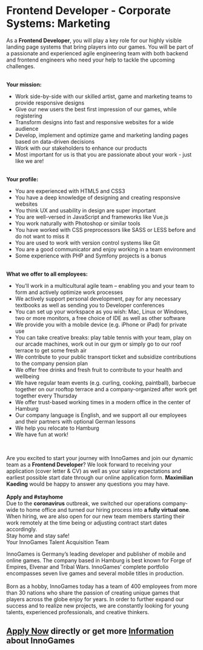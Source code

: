<h1>Frontend Developer - Corporate Systems: Marketing</h1>
<p>As a <strong>Frontend Developer</strong>, you will play a key role for our highly visible landing page systems that bring players into our games. You will&nbsp;be part of a&nbsp;passionate and experienced agile engineering team with both backend and frontend engineers who need your help to tackle the upcoming challenges.</p><p><strong><br />Your mission:</strong></p><ul><li>Work side-by-side with our skilled artist, game and marketing teams to provide responsive designs</li><li>Give our new users the best first impression of our games, while registering</li><li>Transform designs into fast and responsive websites for a wide audience</li><li>Develop, implement and optimize game and marketing landing pages based on data-driven decisions</li><li>Work with our stakeholders to enhance our products</li><li>Most important for us is that you are passionate about your work - just like we are!</li></ul><p><strong><br />Your profile:</strong>&nbsp;</p><ul><li>You are experienced with HTML5 and CSS3</li><li>You have a deep knowledge of designing and creating responsive websites</li><li>You think UX and usability in design are super important</li><li>You are well-versed in JavaScript and frameworks like Vue.js</li><li>You work naturally with Photoshop or similar tools</li><li>You have worked with CSS preprocessors like SASS or LESS before and do not want to miss it</li><li>You are used to work with version control systems like Git</li><li>You are a good communicator and enjoy working in a team environment</li><li>Some experience with PHP and Symfony projects is a bonus</li></ul><p><strong><br />What we offer to all employees:</strong>&nbsp;</p><ul><li>You&rsquo;ll work in a multicultural&nbsp;agile team&nbsp;&ndash; enabling you and your team to form and actively optimize work processes&nbsp;</li><li>We actively support personal development, pay for any necessary textbooks as well as sending you to Developer conferences&nbsp;</li><li>You can set up your workspace as you wish:&nbsp;Mac,&nbsp;Linux&nbsp;or Windows, two or more monitors, a free choice of IDE as well as other software&nbsp;</li><li>We provide you with a mobile device (e.g. iPhone or iPad) for private use</li><li>You can take creative breaks: play table tennis with your team, play on our arcade machines, work out in our gym or simply go to our roof terrace to get some fresh air</li><li>We contribute to your public transport ticket and subsidize contributions to the company pension plan</li><li>We offer free drinks and fresh fruit to contribute to your health and wellbeing</li><li>We have regular team events (e.g. curling, cooking, paintball), barbecue together on our rooftop terrace and a company-organized&nbsp;after work get together every Thursday</li><li>We offer&nbsp;trust-based working times&nbsp;in a modern office in the center of Hamburg</li><li>Our company language is English,&nbsp;and&nbsp;we support all our employees and their partners with optional German&nbsp;lessons</li><li>We help you relocate to Hamburg</li><li>We have fun at work!</li></ul><br /><p>Are you excited to start your journey with InnoGames and join our dynamic team as a<span>&nbsp;</span><strong>Frontend Developer</strong>? We look forward to receiving your application (cover letter &amp; CV) as well as your salary expectations and earliest possible start date through our online application form.<span>&nbsp;</span><strong>Maximilian Kaeding</strong><span>&nbsp;</span>would be happy to answer any questions you may have.<br /><br /><span><strong>Apply and #stayhome</strong><br />Due to the <strong>coronavirus</strong> outbreak, we switched our operations company-wide to home office and turned our hiring process into <strong>a fully virtual one</strong>. When hiring, we are also open for our new team members starting their work remotely at the time being or adjusting contract start dates accordingly.<br />Stay home and stay safe!<br />Your InnoGames Talent Acquisition Team</span></p><p><span>InnoGames is Germany&rsquo;s leading developer and publisher of mobile and online games. The company based in Hamburg is best known for Forge of Empires, Elvenar and Tribal Wars. InnoGames&rsquo; complete portfolio encompasses seven live games and several mobile titles in production.</span><br /><br /><span>Born as a hobby, InnoGames today has a team of 400 employees from more than 30 nations who share the passion of creating unique games that players across the globe enjoy for years. In order to further expand our success and to realize new projects, we are constantly looking for young talents, experienced professionals, and creative thinkers.</span></p>

<h2><a href="https://jobs.jobvite.com/careers/innogames/job//oGFtcfwK/apply?__jvst=Job+Board&__jvsd=github_jobs_repo">Apply Now</a> directly or get more <a href="https://www.innogames.com/career/detail/job/frontend-developer-corporate-systems:-marketing/?s=github_jobs_repo">Information</a> about InnoGames</h2>